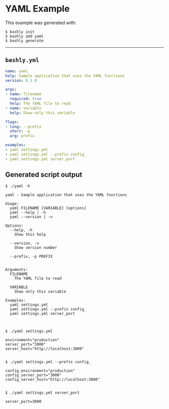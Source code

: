 YAML Example
==================================================

This example was generated with:

    $ bashly init
    $ bashly add yaml
    $ bashly generate

-----

## `bashly.yml`

```yaml
name: yaml
help: Sample application that uses the YAML functions
version: 0.1.0

args:
- name: filename
  required: true
  help: The YAML file to read
- name: variable
  help: Show only this variable

flags:
- long: --prefix
  short: -p
  arg: prefix

examples:
- yaml settings.yml
- yaml settings.yml --prefix config_
- yaml settings.yml server_port
```

## Generated script output

```shell
$ ./yaml -h

yaml - Sample application that uses the YAML functions

Usage:
  yaml FILENAME [VARIABLE] [options]
  yaml --help | -h
  yaml --version | -v

Options:
  --help, -h
    Show this help

  --version, -v
    Show version number

  --prefix, -p PREFIX


Arguments:
  FILENAME
    The YAML file to read

  VARIABLE
    Show only this variable

Examples:
  yaml settings.yml
  yaml settings.yml --prefix config_
  yaml settings.yml server_port



$ ./yaml settings.yml

environment="production"
server_port="3000"
server_host="http://localhost:3000"


$ ./yaml settings.yml --prefix config_

config_environment="production"
config_server_port="3000"
config_server_host="http://localhost:3000"


$ ./yaml settings.yml server_port

server_port=3000


```



